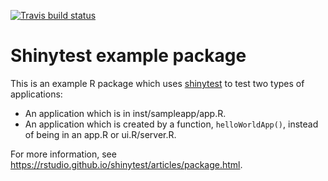 [![Travis build status](https://travis-ci.org/rstudio/shinytestPackageExample.svg?branch=master)](https://travis-ci.org/rstudio/shinytestPackageExample)

Shinytest example package
=========================

This is an example R package which uses [shinytest](https://github.com/rstudio/shinytest) to test two types of applications:

* An application which is in inst/sampleapp/app.R.
* An application which is created by a function, `helloWorldApp()`, instead of being in an app.R or ui.R/server.R.

For more information, see https://rstudio.github.io/shinytest/articles/package.html.
